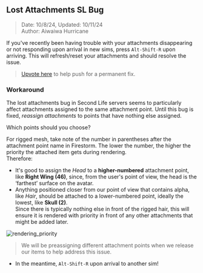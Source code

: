 ## Lost Attachments SL Bug
> Date: 10/8/24, Updated: 10/11/24\
> Author: Aiwaiwa Hurricane

If you've recently been having trouble with your attachments disappearing or not responding upon arrival in new sims, 
press `Alt-Shift-R` upon arriving. This will refresh/reset your attachments and should resolve the issue.

> [Upvote here](https://feedback.secondlife.com/server-bugs/p/attachment-loss-on-rc-channel-2024-08-2910619830788) to help push for a permanent fix.

### Workaround

The lost attachments bug in Second Life servers seems to particularly affect attachments assigned to the same attachment point.
Until this bug is fixed, _reassign attachments_ to points that have nothing else assigned.

Which points should you choose?

For rigged mesh, take note of the number in parentheses after the attachment point name in Firestorm.
The lower the number, the higher the priority the attached item gets during rendering.\
Therefore:

* It's good to assign the _Head_ to a **higher-numbered** attachment point, like **Right Wing (46)**,
since, from the user's point of view, the head is the ‘farthest’ surface on the avatar.
* Anything positioned closer from our point of view that contains alpha, like _Hair_, should be attached to a lower-numbered point, ideally the lowest, like **Skull (2)**.\
Since there is typically nothing else in front of the rigged hair, this will ensure it is rendered with priority in front of any other attachments that might be added later.

![rendering_priority](https://github.com/user-attachments/assets/97985fc8-8fc2-4d8a-8799-7ef69151312b)

> We will be preassigning different attachment points when we release our items to help address this issue.

* In the meantime, `Alt-Shift-R` upon arrival to another sim!




